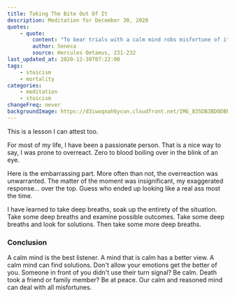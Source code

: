 ```yaml
---
title: Taking The Bite Out Of It
description: Meditation for December 30, 2020
quotes: 
    - quote:
        content: "To bear trials with a calm mind robs misfortune of its strength and burden."
        author: Seneca
        source: Hercules Oetaeus, 231-232
last_updated_at: 2020-12-30T07:22:00
tags:
    - stoicism
    - mortality
categories:
    - meditation
    - stoicism
changeFreq: never
backgroundImage: https://d3iwoqnah6ycun.cloudfront.net/IMG_835DB3BD0DBE.jpg
---
```


This is a lesson I can attest too.

For most of my life, I have been a passionate person. That is a nice way to say, I was prone to overreact. Zero to blood 
boiling over in the blink of an eye.

Here is the embarrassing part. More often than not, the overreaction was unwarranted. The matter of the moment was
insignificant, my exaggerated response… over the top. Guess who ended up looking like a real ass most the time.

I have learned to take deep breaths, soak up the entirety of the situation. Take some deep breaths and examine possible 
outcomes. Take some deep breaths and look for solutions. Then take some more deep breaths.

### Conclusion

A calm mind is the best listener. A mind that is calm has a better view. A calm mind can find solutions. Don't allow 
your emotions get the better of you. Someone in front of you didn't use their turn signal? Be calm. Death took a friend
or family member? Be at peace. Our calm and reasoned mind can deal with all misfortunes.
